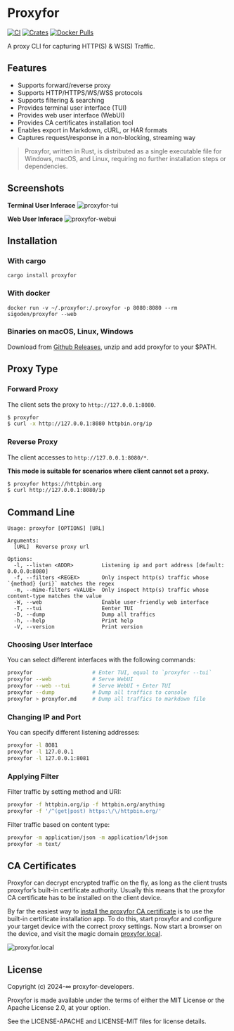 # Proxyfor

[![CI](https://github.com/sigoden/proxyfor/actions/workflows/ci.yaml/badge.svg)](https://github.com/sigoden/proxyfor/actions/workflows/ci.yaml)
[![Crates](https://img.shields.io/crates/v/proxyfor.svg)](https://crates.io/crates/proxyfor)
[![Docker Pulls](https://img.shields.io/docker/pulls/sigoden/proxyfor)](https://hub.docker.com/r/sigoden/proxyfor)

A proxy CLI for capturing HTTP(S) & WS(S) Traffic.

## Features

- Supports forward/reverse proxy
- Supports HTTP/HTTPS/WS/WSS protocols
- Supports filtering & searching
- Provides terminal user interface (TUI)
- Provides web user interface (WebUI)
- Provides CA certificates installation tool
- Enables export in Markdown, cURL, or HAR formats
- Captures request/response in a non-blocking, streaming way

> Proxyfor, written in Rust, is distributed as a single executable file for Windows, macOS, and Linux, requiring no further installation steps or dependencies.

## Screenshots

**Terminal User Inferace**
![proxyfor-tui](https://github.com/user-attachments/assets/87a93e09-4783-4273-85b6-002762909fc3)

**Web User Inferace**
![proxyfor-webui](https://github.com/user-attachments/assets/4f1f921a-95ec-44e0-8a2f-671614c0b934)

## Installation

### With cargo

```
cargo install proxyfor
```

### With docker

```
docker run -v ~/.proxyfor:/.proxyfor -p 8080:8080 --rm sigoden/proxyfor --web 
```

### Binaries on macOS, Linux, Windows

Download from [Github Releases](https://github.com/sigoden/proxyfor/releases), unzip and add proxyfor to your $PATH.

## Proxy Type

### Forward Proxy

The client sets the proxy to `http://127.0.0.1:8080`.

```sh
$ proxyfor
$ curl -x http://127.0.0.1:8080 httpbin.org/ip
```

### Reverse Proxy

The client accesses to `http://127.0.0.1:8080/*`.

**This mode is suitable for scenarios where client cannot set a proxy.**

```sh
$ proxyfor https://httpbin.org
$ curl http://127.0.0.1:8080/ip
```

## Command Line

```
Usage: proxyfor [OPTIONS] [URL]

Arguments:
  [URL]  Reverse proxy url

Options:
  -l, --listen <ADDR>         Listening ip and port address [default: 0.0.0.0:8080]
  -f, --filters <REGEX>       Only inspect http(s) traffic whose `{method} {uri}` matches the regex
  -m, --mime-filters <VALUE>  Only inspect http(s) traffic whose content-type matches the value
  -W, --web                   Enable user-friendly web interface
  -T, --tui                   Eenter TUI
  -D, --dump                  Dump all traffics
  -h, --help                  Print help
  -V, --version               Print version
```

### Choosing User Interface

You can select different interfaces with the following commands:

```sh
proxyfor                   # Enter TUI, equal to `proxyfor --tui`
proxyfor --web             # Serve WebUI
proxyfor --web --tui       # Serve WebUI + Enter TUI
proxyfor --dump            # Dump all traffics to console
proxyfor > proxyfor.md     # Dump all traffics to markdown file
```

###  Changing IP and Port

You can specify different listening addresses:

```sh
proxyfor -l 8081
proxyfor -l 127.0.0.1
proxyfor -l 127.0.0.1:8081
```

### Applying Filter

Filter traffic by setting method and URI:

```sh
proxyfor -f httpbin.org/ip -f httpbin.org/anything
proxyfor -f '/^(get|post) https:\/\/httpbin.org/'       
```

Filter traffic based on content type:

```sh
proxyfor -m application/json -m application/ld+json
proxyfor -m text/
```


## CA Certificates

Proxyfor can decrypt encrypted traffic on the fly, as long as the client trusts proxyfor’s built-in certificate authority. Usually this means that the proxyfor CA certificate has to be installed on the client device.

By far the easiest way to [install the proxyfor CA certificate](./assets/install-certificate.md) is to use the built-in certificate installation app.
To do this, start proxyfor and configure your target device with the correct proxy settings.
Now start a browser on the device, and visit the magic domain [proxyfor.local](http://proxyfor.local).

![proxyfor.local](https://github.com/sigoden/proxyfor/assets/4012553/a5276872-8ab1-4794-9e97-ac7038ca5e4a)

## License

Copyright (c) 2024-∞ proxyfor-developers.

Proxyfor is made available under the terms of either the MIT License or the Apache License 2.0, at your option.

See the LICENSE-APACHE and LICENSE-MIT files for license details.